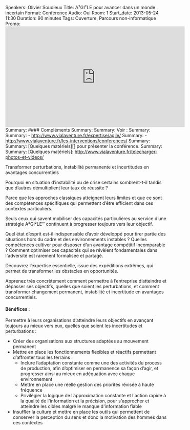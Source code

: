 Speakers: Olivier Soudieux
Title: A²GI²LE pour avancer dans un monde incertain
Format: Conférence
Audio: Oui
Room: 1
Start_date: 2013-05-24 11:30
Duration: 90 minutes
Tags: Ouverture, Parcours non-informatique
Promo: <iframe width="560" height="315" src="http://www.youtube.com/embed/Fd-7nOd-5-s" frameborder="0" allowfullscreen></iframe>
Summary: #### Compléments
Summary: 
Summary: Voir :
Summary: 
Summary: - <a href="http://www.vialaventure.fr/expertise/agile/">http://www.vialaventure.fr/expertise/agile/</a>
Summary: - <a href="http://www.vialaventure.fr/les-interventions/conferences/">http://www.vialaventure.fr/les-interventions/conferences/</a>
Summary: 
Summary: [Quelques matériels][] pour présenter la conférence.
Summary: 
Summary: [Quelques matériels]: http://www.vialaventure.fr/telecharger-photos-et-videos/

Transformer perturbations, instabilité permanente et incertitudes en avantages concurrentiels

Pourquoi en situation d’instabilité ou de crise certains sombrent-t-il tandis que d’autres démultiplient leur taux de réussite ?

Parce que les approches classiques atteignent leurs limites et que ce sont des compétences spécifiques qui permettent d’être efficient dans ces contextes particuliers.

Seuls ceux qui savent mobiliser des capacités particulières au service d’une stratégie A²GI²LE&trade; continuent à progresser toujours vers leur objectif. 

Quel état d’esprit est-il indispensable d’avoir développé pour tirer partie des situations hors du cadre et des environnements instables ?
Quelles compétences cultiver pour disposer d’un avantage compétitif incomparable ?
Comment optimiser ces capacités qui se révèlent fondamentales dans l'adversité est rarement formalisée et partagé.

Découvrez l’expertise essentielle, issue des expéditions extrêmes, qui permet de transformer les obstacles en opportunités.

Apprenez très concrètement comment  permettre à l’entreprise d’atteindre et dépasser ses objectifs, quelles que soient les perturbations, et comment transformer changement permanent, instabilité et incertitude en avantages concurrentiels.

#### Bénéfices :

Permettre à leurs organisations d’atteindre leurs objectifs en avançant toujours au mieux vers eux, quelles que soient les incertitudes et perturbations :

- Créer des organisations aux structures adaptées au mouvement permanent 
- Mettre en place les fonctionnements flexibles et réactifs permettant d’affronter tous les terrains :
    - Inclure l’adaptation constante comme une des activités du process de production, afin d’optimiser en permanence sa façon d’agir, et progresser ainsi au mieux en adéquation avec chaque environnement
    - Mettre en place une réelle gestion des priorités révisée à haute fréquence
    - Privilégier la logique de l’approximation constante et l'action rapide à la qualité de l'information et la précision, pour s'approcher et atteindre les cibles malgré le manque d'information fiable
- Insuffler la culture et mettre en place les outils qui  permettent de conserver la perception du sens et donc la motivation des hommes dans ces contextes

